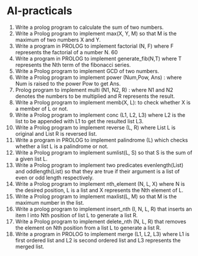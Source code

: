 # AI-practicals

1. Write a prolog program to calculate the sum of two numbers.
2. Write a Prolog program to implement max(X, Y, M) so that M is the maximum of two
numbers X and Y.
3. Write a program in PROLOG to implement factorial (N, F) where F represents the
factorial of a number N.
60
4. Write a program in PROLOG to implement generate_fib(N,T) where T represents the Nth
term of the fibonacci series.
5. Write a Prolog program to implement GCD of two numbers.
6. Write a Prolog program to implement power (Num,Pow, Ans) : where Num is raised to
the power Pow to get Ans.
7. Prolog program to implement multi (N1, N2, R) : where N1 and N2 denotes the numbers
to be multiplied and R represents the result.
8. Write a Prolog program to implement memb(X, L): to check whether X is a member of L
or not.
9. Write a Prolog program to implement conc (L1, L2, L3) where L2 is the list to be
appended with L1 to get the resulted list L3.
10. Write a Prolog program to implement reverse (L, R) where List L is original and List R is
reversed list.
11. Write a program in PROLOG to implement palindrome (L) which checks whether a list L
is a palindrome or not.
12. Write a Prolog program to implement sumlist(L, S) so that S is the sum of a given list L.
13. Write a Prolog program to implement two predicates evenlength(List) and
oddlength(List) so that they are true if their argument is a list of even or odd length
respectively.
14. Write a Prolog program to implement nth_element (N, L, X) where N is the desired
position, L is a list and X represents the Nth element of L.
15. Write a Prolog program to implement maxlist(L, M) so that M is the maximum number in
the list.
16. Write a prolog program to implement insert_nth (I, N, L, R) that inserts an item I into Nth
position of list L to generate a list R.
17. Write a Prolog program to implement delete_nth (N, L, R) that removes the element on
Nth position from a list L to generate a list R.
18. Write a program in PROLOG to implement merge (L1, L2, L3) where L1 is first ordered
list and L2 is second ordered list and L3 represents the merged list.
